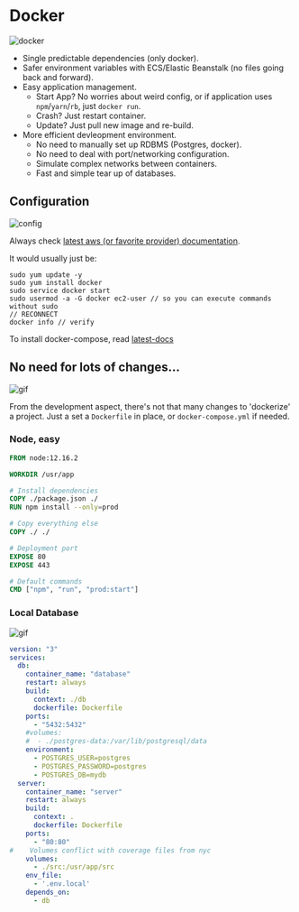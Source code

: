 # Docker

![docker](https://media.giphy.com/media/gG6OcTSRWaSis/giphy.gif)

* Single predictable dependencies (only docker).
* Safer environment variables with ECS/Elastic Beanstalk (no files going back and forward).
* Easy application management.
	* Start App? No worries about weird config, or if application uses `npm`/`yarn`/`rb`, just `docker run`.
	* Crash? Just restart container.
	* Update? Just pull new image and re-build.
* More efficient devleopment environment.
	* No need to manually set up RDBMS (Postgres, docker).
	* No need to deal with port/networking configuration.
	* Simulate complex networks between containers.
	* Fast and simple tear up of databases.

## Configuration

![config](https://media.giphy.com/media/jljJ9majewZ8C7LD56/giphy.gif)

Always check [latest aws (or favorite provider) documentation](https://docs.aws.amazon.com/AmazonECS/latest/developerguide/docker-basics.html).

It would usually just be:

```
sudo yum update -y
sudo yum install docker
sudo service docker start
sudo usermod -a -G docker ec2-user // so you can execute commands without sudo
// RECONNECT
docker info // verify
```

To install docker-compose, read [latest-docs](https://docs.docker.com/compose/install/)

## No need for lots of changes...

![gif](https://media.giphy.com/media/13UZisxBxkjPwI/giphy.gif)

From the development aspect, there's not that many changes to 'dockerize' a project. Just a set a `Dockerfile` in place, or `docker-compose.yml` if needed.

### Node, easy

```dockerfile
FROM node:12.16.2

WORKDIR /usr/app

# Install dependencies
COPY ./package.json ./
RUN npm install --only=prod

# Copy everything else
COPY ./ ./

# Deployment port
EXPOSE 80
EXPOSE 443

# Default commands
CMD ["npm", "run", "prod:start"]
```

### Local Database

![gif](https://media.giphy.com/media/sSmxfWnEVxtWU/giphy.gif)

```yaml
version: "3"
services:
  db:
    container_name: "database"
    restart: always
    build:
      context: ./db
      dockerfile: Dockerfile
    ports:
      - "5432:5432"
    #volumes:
    #  - ./postgres-data:/var/lib/postgresql/data
    environment:
      - POSTGRES_USER=postgres
      - POSTGRES_PASSWORD=postgres
      - POSTGRES_DB=mydb
  server:
    container_name: "server"
    restart: always
    build:
      context: .
      dockerfile: Dockerfile
    ports:
      - "80:80"
#    Volumes conflict with coverage files from nyc
    volumes:
      - ./src:/usr/app/src
    env_file:
      - '.env.local'
    depends_on:
      - db
```
